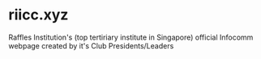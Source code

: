 # riicc.xyz

Raffles Institution's (top tertiriary institute in Singapore) official Infocomm webpage created by it's Club Presidents/Leaders
